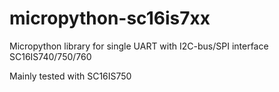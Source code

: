 # micropython-sc16is7xx
Micropython library for single UART with I2C-bus/SPI interface SC16IS740/750/760

Mainly tested with SC16IS750


